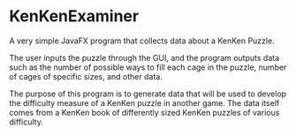# KenKenExaminer
A very simple JavaFX program that collects data about a KenKen Puzzle.

The user inputs the puzzle through the GUI, and the program outputs data such as the number of possible ways to fill each cage in the puzzle, number of cages of specific sizes, and other data.

The purpose of this program is to generate data that will be used to develop the difficulty measure of a KenKen puzzle in another game.  The data itself comes from a KenKen book of differently sized KenKen puzzles of various difficulty.

